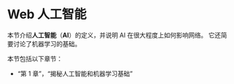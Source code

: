 # Web 人工智能

本节介绍**人工智能**（**AI**）的定义，并说明 AI 在很大程度上如何影响网络。 它还简要讨论了机器学习的基础。

本节包括以下章节：

*   “第 1 章”，“揭秘人工智能和机器学习基础”